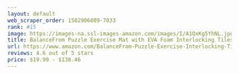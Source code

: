 ```yaml
---
layout: default 
﻿web_scraper_order: 1582906809-7033
rank: #15
image: https://images-na.ssl-images-amazon.com/images/I/A1QxKg5YhNL.jpg
title: BalanceFrom Puzzle Exercise Mat with EVA Foam Interlocking Tiles for Exercise, MMA, Gymnastics…
url: https://www.amazon.com/BalanceFrom-Puzzle-Exercise-Interlocking-Tiles/dp/B013A4ATCQ/ref=zg_mw_sporting-goods_15?_encoding=UTF8&psc=1&refRID=2VTEBFM0FKHWWGSXP9AH
reviews: 4.6 out of 5 stars
price: $19.99 - $138.46
---
```

